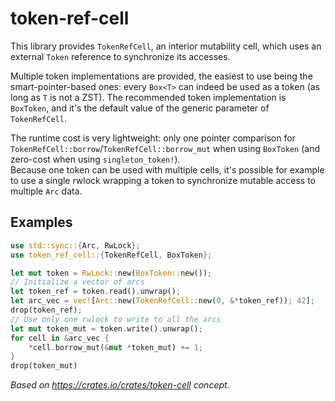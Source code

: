 # token-ref-cell

This library provides `TokenRefCell`, an interior mutability cell, which uses an
external `Token` reference to synchronize its accesses.

Multiple token implementations are provided, the easiest to use being the
smart-pointer-based ones: every `Box<T>` can indeed be used as a token (as long as `T`
is not a ZST). The recommended token implementation is `BoxToken`, and it's the
default value of the generic parameter of `TokenRefCell`.

The runtime cost is very lightweight: only one pointer comparison for
`TokenRefCell::borrow`/`TokenRefCell::borrow_mut` when using `BoxToken`
(and zero-cost when using `singleton_token!`).
<br>
Because one token can be used with multiple cells, it's possible for example to use
a single rwlock wrapping a token to synchronize mutable access to multiple `Arc` data.

## Examples

```rust
use std::sync::{Arc, RwLock};
use token_ref_cell::{TokenRefCell, BoxToken};

let mut token = RwLock::new(BoxToken::new());
// Initialize a vector of arcs
let token_ref = token.read().unwrap();
let arc_vec = vec![Arc::new(TokenRefCell::new(0, &*token_ref)); 42];
drop(token_ref);
// Use only one rwlock to write to all the arcs
let mut token_mut = token.write().unwrap();
for cell in &arc_vec {
    *cell.borrow_mut(&mut *token_mut) += 1;
}
drop(token_mut)
```

*Based on https://crates.io/crates/token-cell concept.*